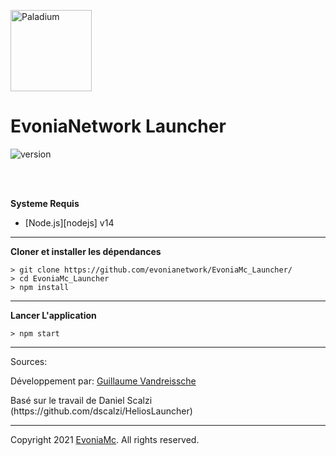 <p><img  src="https://cdn.discordapp.com/attachments/834520539040841803/835467730265571368/test.png" height="130px" alt="Paladium"></p>

<h1>EvoniaNetwork Launcher</h1>

<p>
    <img src="https://img.shields.io/badge/version-1.0.0-dark_green.svg?style=for-the-badge" alt="version">
</p>

<br>
<br>

**Systeme Requis**

* [Node.js][nodejs] v14

---

**Cloner et installer les dépendances**

```console
> git clone https://github.com/evonianetwork/EvoniaMc_Launcher/
> cd EvoniaMc_Launcher
> npm install
```

---

**Lancer L'application**

```console
> npm start
```

---

Sources:
<br>
<p>Développement par: <a href="https://devmetrics.shop" target="_BLANK">Guillaume Vandreissche</a></p>
<p>
    Basé sur le travail de Daniel Scalzi (https://github.com/dscalzi/HeliosLauncher)
</p>

---
Copyright 2021 <a href="https://discord.gg/xd5VuMRduy" target="_BLANK">EvoniaMc</a>. All rights reserved.
